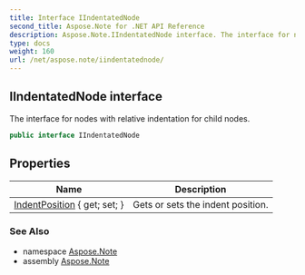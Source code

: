 ```yaml
---
title: Interface IIndentatedNode
second_title: Aspose.Note for .NET API Reference
description: Aspose.Note.IIndentatedNode interface. The interface for nodes with relative indentation for child nodes
type: docs
weight: 160
url: /net/aspose.note/iindentatednode/
---
```

## IIndentatedNode interface

The interface for nodes with relative indentation for child nodes.

```csharp
public interface IIndentatedNode
```

## Properties

| Name | Description |
| --- | --- |
| [IndentPosition](../../aspose.note/iindentatednode/indentposition/) { get; set; } | Gets or sets the indent position. |

### See Also

* namespace [Aspose.Note](../../aspose.note/)
* assembly [Aspose.Note](../../)


